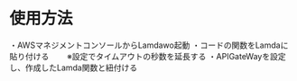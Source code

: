 # 使用方法
・AWSマネジメントコンソールからLamdawo起動
・コードの関数をLamdaに貼り付ける
　　※設定でタイムアウトの秒数を延長する
・APIGateWayを設定し、作成したLamda関数と紐付ける
